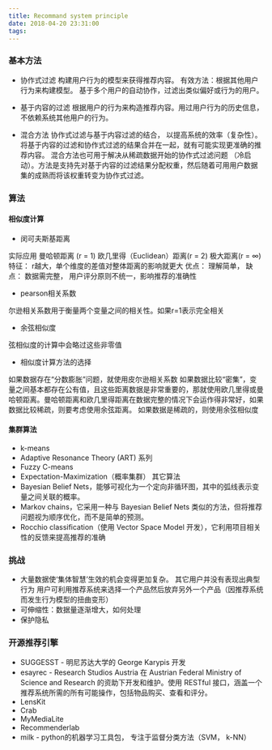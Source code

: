 ```yaml
---
title: Recommand system principle
date: 2018-04-20 23:31:00
tags:
---
```


### 基本方法
* 协作式过滤
构建用户行为的模型来获得推荐内容。
有效方法：根据其他用户行为来构建模型。 基于多个用户的自动协作，过滤出类似偏好或行为的用户。

* 基于内容的过滤
根据用户的行为来构造推荐内容。用过用户行为的历史信息，不依赖系统其他用户的行为。

* 混合方法
协作式过滤与基于内容过滤的结合， 以提高系统的效率（复杂性）。
将基于内容的过滤和协作式过滤的结果合并在一起，就有可能实现更准确的推荐内容。
混合方法也可用于解决从稀疏数据开始的协作式过滤问题 （冷启动）。方法是支持先对基于内容的过滤结果分配权重，然后随着可用用户数据集的成熟而将该权重转变为协作式过滤。


### 算法

#### 相似度计算

* 闵可夫斯基距离

实际应用
曼哈顿距离 (r = 1)
欧几里得（Euclidean）距离(r = 2)
极大距离(r = ∞)
特征：
r越大，单个维度的差值对整体距离的影响就更大
优点： 理解简单，
缺点： 数据需完整， 用户评分原则不统一，影响推荐的准确性

* pearson相关系数

尔逊相关系数用于衡量两个变量之间的相关性。如果r=1表示完全相关

* 余弦相似度

弦相似度的计算中会略过这些非零值

* 相似度计算方法的选择

如果数据存在“分数膨胀”问题，就使用皮尔逊相关系数
如果数据比较“密集”，变量之间基本都存在公有值，且这些距离数据是非常重要的，那就使用欧几里得或曼哈顿距离。曼哈顿距离和欧几里得距离在数据完整的情况下会运作得非常好，如果数据比较稀疏，则要考虑使用余弦距离。
如果数据是稀疏的，则使用余弦相似度

#### 集群算法
* k-means
* Adaptive Resonance Theory (ART) 系列
* Fuzzy C-means
* Expectation-Maximization（概率集群）
其它算法
* Bayesian Belief Nets，能够可视化为一个定向非循环图，其中的弧线表示变量之间关联的概率。
* Markov chains，它采用一种与 Bayesian Belief Nets 类似的方法，但将推荐问题视为顺序优化，而不是简单的预测。
* Rocchio classification（使用 Vector Space Model 开发），它利用项目相关性的反馈来提高推荐的准确

### 挑战

* 大量数据使‘集体智慧’生效的机会变得更加复杂。
   其它用户并没有表现出典型行为
   用户可利用推荐系统来选择一个产品然后放弃另外一个产品（因推荐系统而发生行为模型的扭曲变形）
* 可伸缩性：数据量逐渐增大，如何处理
* 保护隐私

### 开源推荐引擎

* SUGGESST - 明尼苏达大学的 George Karypis 开发
* esayrec - Research Studios Austria 在 Austrian Federal Ministry of Science and Research 的资助下开发和维护。使用 RESTful 接口，涵盖一个推荐系统所需的所有可能操作，包括物品购买、查看和评分。
* LensKit
* Crab
* MyMediaLite
* Recommenderlab
* milk - python的机器学习工具包， 专注于监督分类方法（SVM， k-NN）
